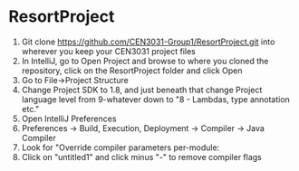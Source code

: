 # ResortProject
1) Git clone https://github.com/CEN3031-Group1/ResortProject.git into wherever you keep your CEN3031 project files
2) In IntelliJ, go to Open Project and browse to where you cloned the repository, click on the ResortProject folder and click Open
3) Go to File->Project Structure
4) Change Project SDK to 1.8, and just beneath that change Project language level from 9-whatever down to "8 - Lambdas, type annotation etc."
5) Open IntelliJ Preferences
6) Preferences -> Build, Execution, Deployment -> Compiler -> Java Compiler
7) Look for "Override compiler parameters per-module:
8) Click on "untitled1" and click minus "-" to remove compiler flags

